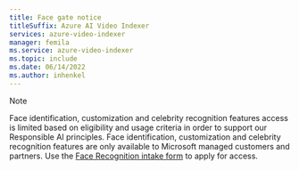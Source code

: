 ```yaml
---
title: Face gate notice
titleSuffix: Azure AI Video Indexer
services: azure-video-indexer
manager: femila
ms.service: azure-video-indexer
ms.topic: include 
ms.date: 06/14/2022
ms.author: inhenkel
---
```


> [!NOTE]
> Face identification, customization and celebrity recognition features access is limited based on eligibility and usage criteria in order to support our Responsible AI principles. Face identification, customization and celebrity recognition features are only available to Microsoft managed customers and partners. Use the [Face Recognition intake form](https://aka.ms/facerecognition) to apply for access.
